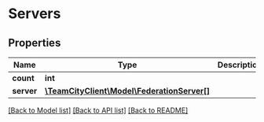 # Servers

## Properties
Name | Type | Description | Notes
------------ | ------------- | ------------- | -------------
**count** | **int** |  | [optional] 
**server** | [**\TeamCityClient\Model\FederationServer[]**](FederationServer.md) |  | [optional] 

[[Back to Model list]](../README.md#documentation-for-models) [[Back to API list]](../README.md#documentation-for-api-endpoints) [[Back to README]](../README.md)


